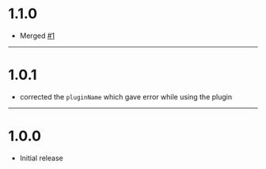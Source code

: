 # 1.1.0
- Merged [#1](https://github.com/SpunkyAmbassador/Typewriter-Text/pull/1)
---
# 1.0.1
- corrected the `pluginName` which gave error while using the plugin
---
# 1.0.0
- Initial release
